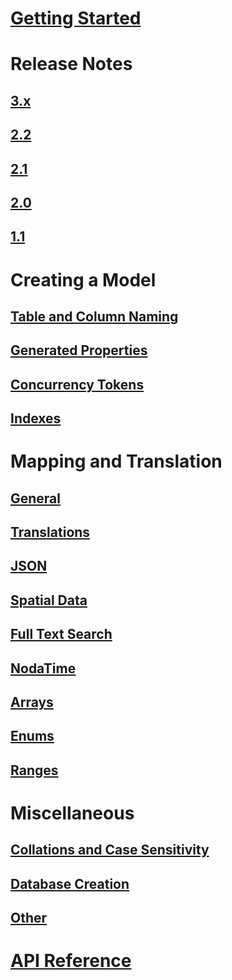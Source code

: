 ﻿# [Getting Started](index.md)
# Release Notes
## [3.x](release-notes/3.x.md)
## [2.2](release-notes/2.2.md)
## [2.1](release-notes/2.1.md)
## [2.0](release-notes/2.0.md)
## [1.1](release-notes/1.1.md)
# Creating a Model
## [Table and Column Naming](modeling/table-column-naming.md)
## [Generated Properties](modeling/generated-properties.md)
## [Concurrency Tokens](modeling/concurrency.md)
## [Indexes](modeling/indexes.md)
# Mapping and Translation
## [General](mapping/general.md)
## [Translations](mapping/translations.md)
## [JSON](mapping/json.md)
## [Spatial Data](mapping/nts.md)
## [Full Text Search](mapping/full-text-search.md)
## [NodaTime](mapping/nodatime.md)
## [Arrays](mapping/array.md)
## [Enums](mapping/enum.md)
## [Ranges](mapping/range.md)
# Miscellaneous
## [Collations and Case Sensitivity](misc/collations-and-case-sensitivity.md)
## [Database Creation](misc/database-creation.md)
## [Other](misc/other.md)
# [API Reference](../../obj/api/EFCore.PG/)
